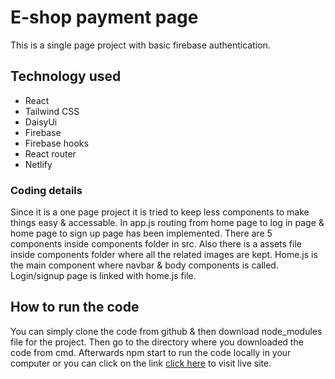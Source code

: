 # E-shop payment page 
This is a single page project with basic firebase authentication.

## Technology used 
* React 
* Tailwind CSS 
* DaisyUi 
* Firebase 
* Firebase hooks 
* React router 
* Netlify 

### Coding details 

Since it is a one page project it is tried to keep less components to make things easy & accessable. In app.js routing from home page to log in page & home page to sign up page has been implemented. There are 5 components inside components folder in src. Also there is a assets file  inside components folder where all the related images are kept. Home.js is the main component where navbar & body components is called. Login/signup page is linked with home.js file. 

## How to run the code

You can simply clone the code from github & then download node_modules file for the project. Then go to the directory where you downloaded the code from cmd. Afterwards npm start to run the code locally in your computer or you can click on the link [click here](e-shop21.netlify.app) to visit live site.
